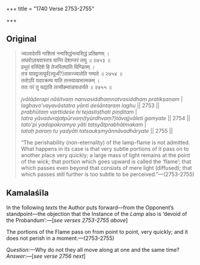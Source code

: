 +++
title = "1740 Verse 2753-2755"

+++
## Original 
>
> ज्वालादेरपि नाशित्वं नन्वसिद्धंनत्वसिद्धं प्रतिक्षणम् ।  
> लघवोऽवयवास्तत्र यान्ति देशान्तरं लघु ॥ २७५३ ॥  
> प्रभूतं वर्त्तिदेशे हि तेजस्तिष्ठति पिण्डितम् ।  
> तत्र यावद्व्रजत्पूर्वं(त्यूर्ध्वं?)तावज्ज्वालेति गम्यते ॥ २७५४ ॥  
> ततोऽपि यदपक्रम्य याति तत्स्यात्प्रभात्मकम् ।  
> ततः परं तु यद्याति तत्सौक्ष्म्यान्नावधार्यते ॥ २७५५ ॥ 
>
> *jvālāderapi nāśitvaṃ nanvasiddhaṃnatvasiddhaṃ pratikṣaṇam* \|  
> *laghavo'vayavāstatra yānti deśāntaraṃ laghu* \|\| 2753 \|\|  
> *prabhūtaṃ varttideśe hi tejastiṣṭhati piṇḍitam* \|  
> *tatra yāvadvrajatpūrvaṃ(tyūrdhvaṃ?)tāvajjvāleti gamyate* \|\| 2754 \|\|  
> *tato'pi yadapakramya yāti tatsyātprabhātmakam* \|  
> *tataḥ paraṃ tu yadyāti tatsaukṣmyānnāvadhāryate* \|\| 2755 \|\| 
>
> “The perishability (non-eternality) of the lamp-flame is not admitted. What happens in its case is that very subtle portions of it pass on to another place very quickly; a large mass of light remains at the point of the wick; that portion which goes upward is called the ‘flame’; that which passes even beyond that consists of mere light (diffused); that which passes still further is too subtle to be perceived.”—(2753-2755)



## Kamalaśīla

In the following *texts* the Author puts forward—from the Opponent’s standpoint—the objection that the Instance of the *Lamp* also is ‘devoid of the Probandum’:—[*see verses 2753-2755 above*]

The portions of the Flame pass on from point to point, very quickly; and it does not perish in a moment.—(2753-2755)

*Question*:—Why do not they all move along at one and the same time? *Answer*:—[*see verse 2756 next*]


